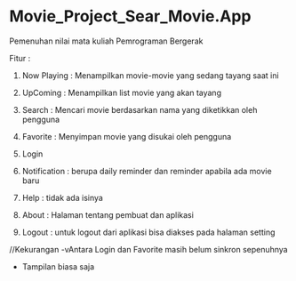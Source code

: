 # Movie_Project_Sear_Movie.App
Pemenuhan nilai mata kuliah Pemrograman Bergerak

Fitur :
1. Now Playing : Menampilkan movie-movie yang sedang tayang saat ini
2. UpComing : Menampilkan list movie yang akan tayang
3. Search : Mencari movie berdasarkan nama yang diketikkan oleh pengguna
4. Favorite : Menyimpan movie yang disukai oleh pengguna
5. Login 
6. Notification : berupa daily reminder dan reminder apabila ada movie baru

7. Help : tidak ada isinya 
8. About : Halaman tentang pembuat dan aplikasi
9. Logout : untuk logout dari aplikasi bisa diakses pada halaman setting


//Kekurangan
-vAntara Login dan Favorite masih belum sinkron sepenuhnya
- Tampilan biasa saja
